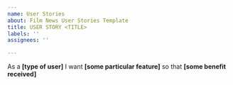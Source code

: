 ```yaml
---
name: User Stories
about: Film News User Stories Template
title: USER STORY <TITLE>
labels: ''
assignees: ''

---
```


As a **[type of user]** I want **[some particular feature]** so that **[some benefit received]**
